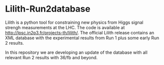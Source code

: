 # Lilith-Run2database
Lilith is a python tool for constraining new physics from Higgs signal strengh measurements at the LHC. The code is available at http://lpsc.in2p3.fr/projects-th/lilith/. The official Lilith release contains an XML database with the experimental results from Run 1 plus some early Run 2 results. 

In this repository we are developing an update of the database with all relevant Run 2 results with 36/fb and beyond. 


